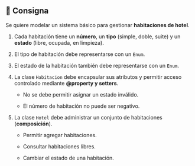 ## **📌 Consigna**

Se quiere modelar un sistema básico para gestionar **habitaciones de hotel**.

1. Cada habitación tiene un **número**, un **tipo** (simple, doble, suite) y un **estado** (libre, ocupada, en limpieza).

2. El tipo de habitación debe representarse con un `Enum`.

3. El estado de la habitación también debe representarse con un `Enum`.

4. La clase `Habitacion` debe encapsular sus atributos y permitir acceso controlado mediante **@property y setters**.

   * No se debe permitir asignar un estado inválido.

   * El número de habitación no puede ser negativo.

5. La clase `Hotel` debe administrar un conjunto de habitaciones (**composición**).

   * Permitir agregar habitaciones.

   * Consultar habitaciones libres.

   * Cambiar el estado de una habitación.

